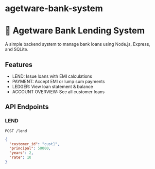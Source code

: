 # agetware-bank-system

# 🏦 Agetware Bank Lending System

A simple backend system to manage bank loans using Node.js, Express, and SQLite.

## Features

- LEND: Issue loans with EMI calculations
- PAYMENT: Accept EMI or lump sum payments
- LEDGER: View loan statement & balance
- ACCOUNT OVERVIEW: See all customer loans

## API Endpoints

### LEND
`POST /lend`
```json
{
  "customer_id": "cust1",
  "principal": 50000,
  "years": 2,
  "rate": 10
}
